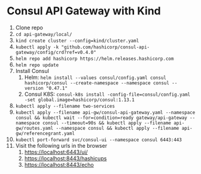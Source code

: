 # Consul API Gateway with Kind

1. Clone repo
2. `cd api-gateway/local/`
3. `kind create cluster --config=kind/cluster.yaml`
4. `kubectl apply -k "github.com/hashicorp/consul-api-gateway/config/crd?ref=v0.4.0"`
5. `helm repo add hashicorp https://helm.releases.hashicorp.com`
6. `helm repo update`
7. Install Consul
    1. Helm: 
    `helm install --values consul/config.yaml consul hashicorp/consul --create-namespace --namespace consul --version "0.47.1"`
    2. Consul K8S:
    `consul-k8s install -config-file=consul/config.yaml -set global.image=hashicorp/consul:1.13.1`
8. `kubectl apply --filename two-services`
9.  `kubectl apply --filename api-gw/consul-api-gateway.yaml --namespace consul && kubectl wait --for=condition=ready gateway/api-gateway --namespace consul --timeout=90s && kubectl apply --filename api-gw/routes.yaml --namespace consul && kubectl apply --filename api-gw/referencegrant.yaml`
10.  `kubectl port-forward svc/consul-ui --namespace consul 6443:443`
11. Visit the following urls in the browser
    1.  [https://localhost:6443/ui/](https://localhost:6443/ui/)
    2.  [https://localhost:8443/hashicups](https://localhost:8443/hashicups)
    3.  [https://localhost:8443/echo](https://localhost:8443/echo)
